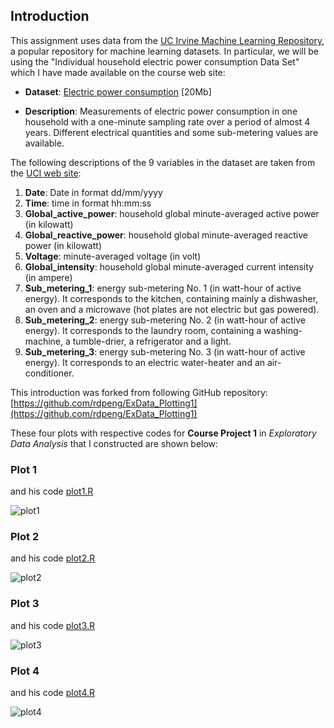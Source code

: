 ## Introduction

This assignment uses data from
the <a href="http://archive.ics.uci.edu/ml/">UC Irvine Machine
Learning Repository</a>, a popular repository for machine learning
datasets. In particular, we will be using the "Individual household
electric power consumption Data Set" which I have made available on
the course web site:


* <b>Dataset</b>: <a href="https://d396qusza40orc.cloudfront.net/exdata%2Fdata%2Fhousehold_power_consumption.zip">Electric power consumption</a> [20Mb]

* <b>Description</b>: Measurements of electric power consumption in
one household with a one-minute sampling rate over a period of almost
4 years. Different electrical quantities and some sub-metering values
are available.


The following descriptions of the 9 variables in the dataset are taken
from
the <a href="https://archive.ics.uci.edu/ml/datasets/Individual+household+electric+power+consumption">UCI
web site</a>:

<ol>
<li><b>Date</b>: Date in format dd/mm/yyyy </li>
<li><b>Time</b>: time in format hh:mm:ss </li>
<li><b>Global_active_power</b>: household global minute-averaged active power (in kilowatt) </li>
<li><b>Global_reactive_power</b>: household global minute-averaged reactive power (in kilowatt) </li>
<li><b>Voltage</b>: minute-averaged voltage (in volt) </li>
<li><b>Global_intensity</b>: household global minute-averaged current intensity (in ampere) </li>
<li><b>Sub_metering_1</b>: energy sub-metering No. 1 (in watt-hour of active energy). It corresponds to the kitchen, containing mainly a dishwasher, an oven and a microwave (hot plates are not electric but gas powered). </li>
<li><b>Sub_metering_2</b>: energy sub-metering No. 2 (in watt-hour of active energy). It corresponds to the laundry room, containing a washing-machine, a tumble-drier, a refrigerator and a light. </li>
<li><b>Sub_metering_3</b>: energy sub-metering No. 3 (in watt-hour of active energy). It corresponds to an electric water-heater and an air-conditioner.</li>
</ol>

This introduction was forked from following GitHub repository:
[https://github.com/rdpeng/ExData_Plotting1](https://github.com/rdpeng/ExData_Plotting1)

These four plots with respective codes for **Course Project 1** in _Exploratory Data Analysis_ that I constructed are shown below:


### Plot 1 
and his code [plot1.R](https://github.com/sergioquadros/ExData_Plotting1/blob/master/plot1.R)


![plot1](https://cloud.githubusercontent.com/assets/8396810/5314688/07f11038-7c5c-11e4-8515-75188f63b196.png) 


### Plot 2
and his code [plot2.R](https://github.com/sergioquadros/ExData_Plotting1/blob/master/plot2.R)


![plot2](https://github.com/sergioquadros/ExData_Plotting1/issues/1) 


### Plot 3
and his code [plot3.R](https://github.com/sergioquadros/ExData_Plotting1/blob/master/plot3.R)


![plot3]() 


### Plot 4
and his code [plot4.R](https://github.com/sergioquadros/ExData_Plotting1/blob/master/plot4.R)


![plot4]() 

